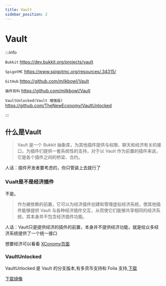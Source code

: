 ```yaml
---
title: Vault
sidebar_position: 2
---
```


# Vault

:::info

`Bukkit` https://dev.bukkit.org/projects/vault

`SpigotMC` https://www.spigotmc.org/resources/.34315/

`GitHub` https://github.com/milkbowl/Vault

`插件百科` https://github.com/milkbowl/Vault

`VaultUnlocked(Vault 增强版)` https://github.com/TheNewEconomy/VaultUnlocked

:::

## 什么是Vault

> Vault 是一个 Bukkit 抽象库，为其他插件提供与权限、聊天和经济有关的接口，为插件们提供一套系统性的支持，对于以 Vault 作为前置的插件来说，它是各个插件之间的桥梁、合约。

人话：插件开发者要考虑的，你只管装上去就行了

### Vualt是不是经济插件

不是。

> 作为被依赖的前置，它可以为经济插件创建和管理虚拟经济系统，使其他插件能够提供 Vault 与各种经济插件交互，从而使它们能够共享相同的经济系统，其本身并不包含经济插件功能。

人话：Vault只是提供经济的插件的前置，本身并不提供经济功能，就是给众多经济系统提供了一个统一接口

想要经济可以看看 [XConomy页面](XConomy.md)

### VaultUnlocked

VaultUnlocked 是 Vault 的分支版本,有多货币支持和 Folia 支持,[下载](https://github.com/TheNewEconomy/VaultUnlocked/releases/tag/2.3.0)

[下载镜像](https://dl.yizhan.wiki/plugins/VaultUnlocked-2.3.0.jar)
